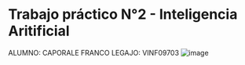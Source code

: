 # Trabajo práctico N°2 - Inteligencia Aritificial
ALUMNO: CAPORALE FRANCO
LEGAJO: VINF09703
![image](https://github.com/caporalefranco/tp2-inteligencia/assets/62484491/402ddfe9-1f7d-4b22-bcee-fb60578d90f3)
